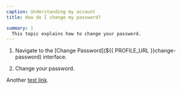```yaml
---
caption: Understanding my account
title: How do I change my password?

summary: |
  This topic explains how to change your password.
---
```


1. Navigate to the [Change Password](${{ PROFILE_URL }}change-password) interface.

2. Change your password.

Another [test link](/).

